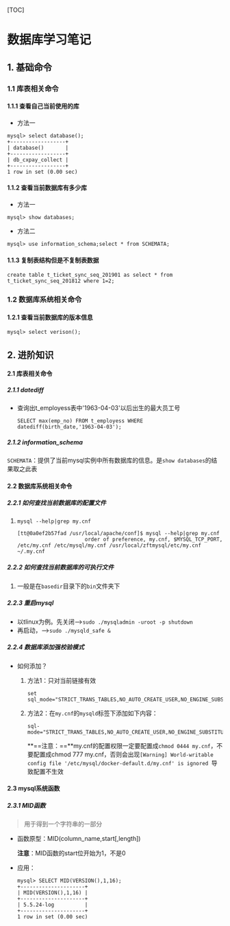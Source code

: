 [TOC]

# 数据库学习笔记

## 1. 基础命令

### 1.1 库表相关命令

####  1.1.1 查看自己当前使用的库

- 方法一

```mysql
mysql> select database();
+------------------+
| database()       |
+------------------+
| db_cxpay_collect |
+------------------+
1 row in set (0.00 sec)
```

#### 1.1.2 查看当前数据库有多少库

- 方法一

```mysql
mysql> show databases;
```

- 方法二

```mysql
mysql> use information_schema;select * from SCHEMATA;
```

#### 1.1.3  复制表结构但是不复制表数据

```mysql
create table t_ticket_sync_seq_201901 as select * from t_ticket_sync_seq_201812 where 1=2;
```



### 1.2 数据库系统相关命令

####  1.2.1 查看当前数据库的版本信息

```mysql
mysql> select verison(); 
```

## 2. 进阶知识

#### 2.1 库表相关命令

##### 2.1.1 datediff

- 查询出t_employess表中'1963-04-03'以后出生的最大员工号

  ```mysql
  SELECT max(emp_no) FROM t_employess WHERE datediff(birth_date,'1963-04-03');
  ```

  

#####  2.1.2 information_schema

`SCHEMATA`：提供了当前mysql实例中所有数据库的信息。是`show databases`的结果取之此表





#### 2.2 数据库系统相关命令

##### 2.2.1 如何查找当前数据库的配置文件

1. `mysql --help|grep my.cnf`

   ```mysql
   [tt@0a0ef2b57fad /usr/local/apache/conf]$ mysql --help|grep my.cnf
                         order of preference, my.cnf, $MYSQL_TCP_PORT,
   /etc/my.cnf /etc/mysql/my.cnf /usr/local/zftmysql/etc/my.cnf ~/.my.cnf
   ```

##### 2.2.2 如何查找当前数据库的可执行文件

1. 一般是在`basedir`目录下的`bin`文件夹下

##### 2.2.3 重启mysql

- 以tlinux为例。先关闭-->`sudo ./mysqladmin -uroot -p shutdown`
- 再启动，-->`sudo ./mysqld_safe &`

##### 2.2.4 数据库添加强校验模式

- 如何添加？

  1. 方法1：只对当前链接有效

     ```mysql
     set sql_mode="STRICT_TRANS_TABLES,NO_AUTO_CREATE_USER,NO_ENGINE_SUBSTITUTION";
     ```

  2. 方法2：在`my.cnf`的`mysqld`标签下添加如下内容：

     ```mysql
     sql-mode="STRICT_TRANS_TABLES,NO_AUTO_CREATE_USER,NO_ENGINE_SUBSTITUTION"
     ```

     **==注意：==**my.cnf的配置权限一定要配置成`chmod 0444 my.cnf`，不要配置成chmod 777 my.cnf，否则会出现`[Warning] World-writable config file '/etc/mysql/docker-default.d/my.cnf' is ignored `导致配置不生效

#### 2.3 mysql系统函数

##### 2.3.1 MID函数

> 用于得到一个字符串的一部分

- 函数原型：MID(column_name,start[,length])

  **注意**：MID函数的start位开始为1，不是0

- 应用：

  ```MYSQL
  mysql> SELECT MID(VERSION(),1,16);
  +---------------------+
  | MID(VERSION(),1,16) |
  +---------------------+
  | 5.5.24-log          |
  +---------------------+
  1 row in set (0.00 sec)
  ```

  